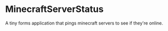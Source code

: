 # MinecraftServerStatus
A tiny forms application that pings minecraft servers to see if they're online.
